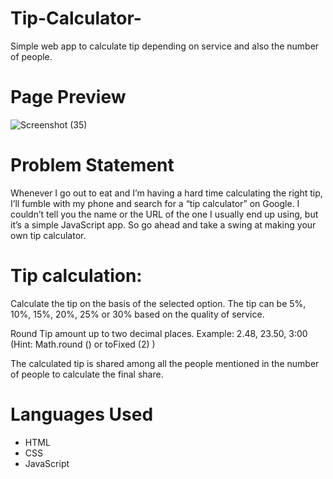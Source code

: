# Tip-Calculator-
Simple web app to calculate tip depending on service and also the number of people.
# Page Preview 
![Screenshot (35)](https://user-images.githubusercontent.com/108619671/187080642-e0955c18-0b07-4bbf-a55d-b314edb3bab7.png)
# Problem Statement
Whenever I go out to eat and I’m having a hard time calculating the 
right tip, I’ll
fumble with my phone and search for a “tip calculator” on Google. I couldn’t tell you
the name or the URL of the one I usually end up using, but it’s a simple JavaScript
app. So go ahead and take a swing at making your own tip calculator.
# Tip calculation:
Calculate the tip on the basis of the selected option. The tip can be 5%, 10%, 15%, 20%, 25% or 30% based on the quality of service.

Round Tip amount up to two decimal places. Example: 2.48, 23.50, 3:00 (Hint: Math.round () or toFixed (2) )

The calculated tip is shared among all the people mentioned in the number of people to calculate the final share.
# Languages Used
* HTML
* CSS
* JavaScript
